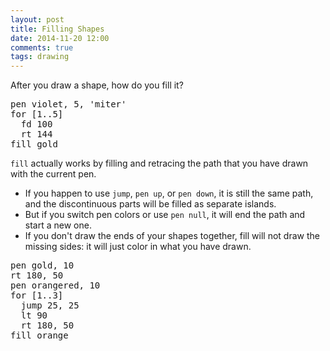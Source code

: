 ```yaml
---
layout: post
title: Filling Shapes
date: 2014-11-20 12:00
comments: true
tags: drawing
---
```


After you draw a shape, how do you fill it?

<pre class="examp">
pen violet, 5, 'miter'
for [1..5]
  fd 100
  rt 144
fill gold
</pre>

<script type="demo" height=199>
setup ->
  moveto -25, -50
demo ->
  pen violet, 5, 'miter'
  for [1..5]
    fd 100
    rt 144
  fill gold
  pause 1
  plan ->
    p = new Pencil
    p.pen 0.7
    p.move 25
    p.label 'fill gold', 'right'
    remove p
</script>

<code>fill</code> actually works by filling and retracing the path
that you have drawn with the current pen.

- If you happen to use <code>jump</code>, <code>pen up</code>,
  or <code>pen down</code>, it is still the same path, and the
  discontinuous parts will be filled as separate islands.
- But if you switch pen colors or use <code>pen null</code>, it
  will end the path and start a new one.
- If you don't draw the ends of your shapes together, fill will
  not draw the missing sides: it will just color in what you have drawn.

<pre class="examp">
pen gold, 10
rt 180, 50
pen orangered, 10
for [1..3]
  jump 25, 25
  lt 90
  rt 180, 50
fill orange
</pre>

<script type="demo" height=249 width=249>
setup ->
  moveto -25, 50
demo ->
  pen gold, 10
  rt 180, 50
  pen orangered, 10
  for [1..3]
    jump 25, 25
    lt 90
    rt 180, 50
  pause 1
  fill orange
</script>

